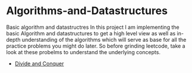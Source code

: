 # Algorithms-and-Datastructures
Basic algorithm and datastructres
In this project I am implementing the basic Algorithm and datastructures to get a high level view as well as in-depth understanding of the algorithms which will serve 
as base for all the practice problems you might do later. So before grinding leetcode, take a look at these probelms to understand the underlying concepts.
- [Divide and Conquer](https://github.com/jibran-mohammad/Algorithms-and-Datastructures/tree/master/Divide%20and%20Conquer)
